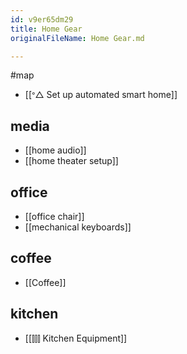```yaml
---
id: v9er65dm29
title: Home Gear
originalFileName: Home Gear.md

---
```


#map

* [[ᐤ△ Set up automated smart home]]

## media

* [[home audio]]
* [[home theater setup]]

## office

* [[office chair]]
* [[mechanical keyboards]]

## coffee

* [[Coffee]]

## kitchen

* [[⫿⫿⫿ Kitchen Equipment]]
